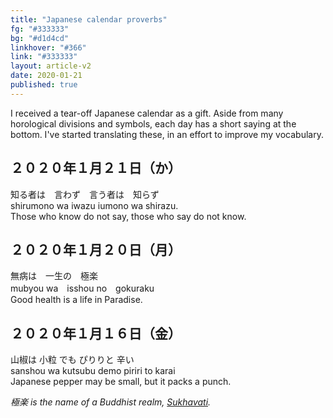 ```yaml
---
title: "Japanese calendar proverbs"
fg: "#333333"
bg: "#d1d4cd"
linkhover: "#366"
link: "#333333"
layout: article-v2
date: 2020-01-21
published: true
---
```

I received a tear-off Japanese calendar as a gift. Aside from many horological divisions and symbols, each day has a short saying at the bottom. I've started translating these, in an effort to improve my vocabulary.

## ２０２０年１月２１日（か）
知る者は　言わず　言う者は　知らず  
shirumono wa iwazu iumono wa shirazu.  
Those who know do not say, those who say do not know.  

## ２０２０年１月２０日（月）
無病は　一生の　極楽  
mubyou wa　isshou no　gokuraku  
Good health is a life in Paradise.  

## ２０２０年１月１６日（金）
山椒は 小粒 でも ぴりりと 辛い  
sanshou wa kutsubu demo piriri to karai  
Japanese pepper may be small, but it packs a punch.


*極楽 is the name of a Buddhist realm, [Sukhavati](https://en.wikipedia.org/wiki/Sukhavati).*
